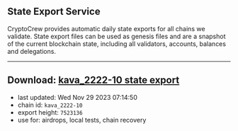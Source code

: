 ## State Export Service
CryptoCrew provides automatic daily state exports for all chains we validate. State export files can be used as genesis files and are a snapshot of the current blockchain state, including all validators, accounts, balances and delegations.

---
**Download: [kava_2222-10 state export](https://dl.ccvalidators.com/SERVICE/kava/kava_2222-10_export_7523136.json)**
---

- last updated: Wed Nov 29 2023 07:14:50
- chain id: `kava_2222-10`
- export height: `7523136`
- use for: airdrops, local tests, chain recovery

